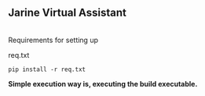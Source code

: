 <h2>Jarine Virtual Assistant</h2>

<br>Requirements for setting up</br>

req.txt

``pip install -r req.txt``


**Simple execution way is, executing the build executable.**
